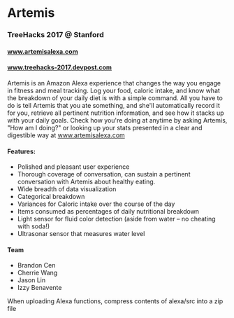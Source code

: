 # Artemis
### TreeHacks 2017 @ Stanford

#### www.artemisalexa.com
#### www.treehacks-2017.devpost.com

Artemis is an Amazon Alexa experience that changes the way you engage in fitness and meal tracking. Log your food, caloric intake, and know what the breakdown of your daily diet is with a simple command. All you have to do is tell Artemis that you ate something, and she'll automatically record it for you, retrieve all pertinent nutrition information, and see how it stacks up with your daily goals. Check how you're doing at anytime by asking Artemis, "How am I doing?" or looking up your stats presented in a clear and digestible way at www.artemisalexa.com

#### Features:
* Polished and pleasant user experience
* Thorough coverage of conversation, can sustain a pertinent conversation with Artemis about healthy eating.
* Wide breadth of data visualization
* Categorical breakdown
* Variances for Caloric intake over the course of the day
* Items consumed as percentages of daily nutritional breakdown
* Light sensor for fluid color detection (aside from water – no cheating with soda!)
* Ultrasonar sensor that measures water level

#### Team
* Brandon Cen
* Cherrie Wang
* Jason Lin
* Izzy Benavente   

When uploading Alexa functions, compress contents of alexa/src into a zip file
